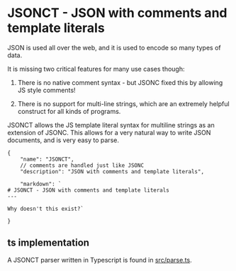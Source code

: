# JSONCT - JSON with comments and template literals

JSON is used all over the web, and it is used to encode so many types of data.

It is missing two critical features for many use cases though:

1. There is no native comment syntax - but JSONC fixed this by allowing JS style
   comments!

2. There is no support for multi-line strings, which are an extremely helpful
   construct for all kinds of programs.

JSONCT allows the JS template literal syntax for multiline strings as an
extension of JSONC. This allows for a very natural way to write JSON documents,
and is very easy to parse.

```text
{
    "name": "JSONCT",
    // comments are handled just like JSONC
    "description": "JSON with comments and template literals",

    "markdown": `
# JSONCT - JSON with comments and template literals
---

Why doesn't this exist?`

}
```

## ts implementation

A JSONCT parser written in Typescript is found in [src/parse.ts](src/parse.ts).
